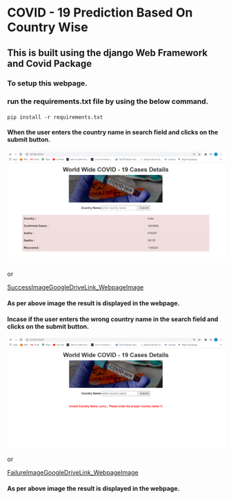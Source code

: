 # COVID - 19 Prediction Based On Country Wise

## This is built using the django Web Framework and Covid Package

### To setup this webpage.
### run the requirements.txt file by using the below command.
`pip install -r requirements.txt`


#### When the user enters the country name in search field and clicks on the submit button.
![SuccessImage](WebsiteImages/img1.PNG "SuccessSearchImage")

or

[SuccessImageGoogleDriveLink_WebpageImage](https://drive.google.com/file/d/1aA5cVwu-x6PEkSTMrSnZkjRRoUgCZQq2/view?usp=sharing "SuccessImg")

#### As per above image the result is displayed in the webpage.

#### Incase if the user enters the wrong country name in the search field and clicks on the submit button.
![FailureImage](https://github.com/shashikumarns96/Covid-19-Countywise-prediction-django/blob/master/WebsiteImages/img2.PNG "FailureSearchImage")

or

[FailureImageGoogleDriveLink_WebpageImage](https://drive.google.com/file/d/1c9--MPpq8_cB1wICO2OsodYt-Ww3x74_/view?usp=sharing "FailureImg")


#### As per above image the result is displayed in the webpage.

